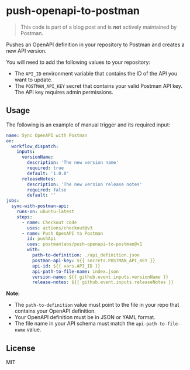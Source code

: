 # push-openapi-to-postman

> This code is part of a blog post and is **not** actively maintained by Postman.

Pushes an OpenAPI definition in your repository to Postman and creates a new API version.

You will need to add the following values to your repository:

- The `API_ID` environment variable that contains the ID of the API you want to update.
- The `POSTMAN_API_KEY` secret that contains your valid Postman API key. The API key requires admin permissions.

## Usage

The following is an example of manual trigger and its required input:

```yaml
name: Sync OpenAPI with Postman
on:
  workflow_dispatch:
    inputs:
      versionName:
        description: 'The new version name'
        required: true
        default: '1.0.0'
      releaseNotes:
        description: 'The new version release notes'
        required: false
        default: ''
jobs:
  sync-with-postman-api:
    runs-on: ubuntu-latest
    steps:
      - name: Checkout code
        uses: actions/checkout@v3
      - name: Push OpenAPI to Postman
        id: pushApi
        uses: postmanlabs/push-openapi-to-postman@v1
        with:
          path-to-definition: ./api_definition.json
          postman-api-key: ${{ secrets.POSTMAN_API_KEY }}
          api-id: ${{ vars.API_ID }}
          api-path-to-file-name: index.json
          version-name: ${{ github.event.inputs.versionName }}
          release-notes: ${{ github.event.inputs.releaseNotes }}
```

**Note:**

- The `path-to-definition` value must point to the file in your repo that contains your OpenAPI definition.
- Your OpenAPI definition must be in JSON or YAML format.
- The file name in your API schema must match the `api-path-to-file-name` value.

## License

MIT
